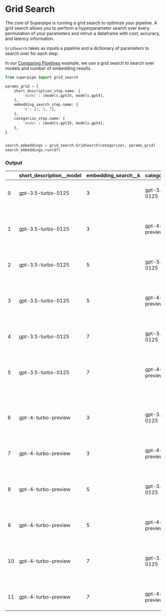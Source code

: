# Grid Search

The core of Superpipe is running a grid search to optimize your pipeline. A grid search allows you to perform a hyperparameter search over every permutation of your parameters and retrun a dataframe with cost, accuracy, and latency information.

`GridSearch` takes as inputs a pipeline and a dictionary of parameters to search over for each step.

In our [Comparing Pipelines](../examples/comparing_pipelines/furniture.ipynb) example, we use a grid search to search over models and number of embedding results.

```python
from superpipe import grid_search

params_grid = {
    short_description_step.name: {
        'model': [models.gpt35, models.gpt4],
    },
    embedding_search_step.name: {
        'k': [3, 5, 7],
    },
    categorize_step.name: {
        'model': [models.gpt35, models.gpt4],
    },
}


search_embeddings = grid_search.GridSearch(categorizer, params_grid)
search_embeddings.run(df)
```

### Output

|     | short_description\_\_model | embedding_search\_\_k | categorize\_\_model | score | input_tokens                                              | output_tokens                                             | input_cost | output_cost | num_success | num_failure | total_latency | index                |
| --- | -------------------------- | --------------------- | ------------------- | ----- | --------------------------------------------------------- | --------------------------------------------------------- | ---------- | ----------- | ----------- | ----------- | ------------- | -------------------- |
| 0   | gpt-3.5-turbo-0125         | 3                     | gpt-3.5-turbo-0125  | 0.833 | {'gpt-3.5-turbo-0125': 11315}                             | {'gpt-3.5-turbo-0125': 2108}                              | 0.005657   | 0.003162    | 30          | 0           | 103.464159    | -7791233023527820859 |
| 1   | gpt-3.5-turbo-0125         | 3                     | gpt-4-turbo-preview | 0.933 | {'gpt-3.5-turbo-0125': 5852, 'gpt-4-turbo-preview': 5852} | {'gpt-3.5-turbo-0125': 1837, 'gpt-4-turbo-preview': 1837} | 0.057896   | 0.011756    | 30          | 0           | 82.123847     | -1229872059569985205 |
| 2   | gpt-3.5-turbo-0125         | 5                     | gpt-3.5-turbo-0125  | 0.9   | {'gpt-3.5-turbo-0125': 11824}                             | {'gpt-3.5-turbo-0125': 1998}                              | 0.005912   | 0.002997    | 30          | 0           | 60.67743      | -2156008638839003309 |
| 3   | gpt-3.5-turbo-0125         | 5                     | gpt-4-turbo-preview | 0.967 | {'gpt-3.5-turbo-0125': 5852, 'gpt-4-turbo-preview': 5852} | {'gpt-3.5-turbo-0125': 1792, 'gpt-4-turbo-preview': 1792} | 0.063456   | 0.011688    | 30          | 0           | 85.082716     | -373516568509500608  |
| 4   | gpt-3.5-turbo-0125         | 7                     | gpt-3.5-turbo-0125  | 0.9   | {'gpt-3.5-turbo-0125': 12575}                             | {'gpt-3.5-turbo-0125': 2141}                              | 0.006287   | 0.003211    | 30          | 0           | 149.574122    | 5513717612912975259  |
| 5   | gpt-3.5-turbo-0125         | 7                     | gpt-4-turbo-preview | 0.967 | {'gpt-3.5-turbo-0125': 5852, 'gpt-4-turbo-preview': 5852} | {'gpt-3.5-turbo-0125': 1733, 'gpt-4-turbo-preview': 1733} | 0.069126   | 0.011599    | 30          | 0           | 78.444735     | 2766483574959374285  |
| 6   | gpt-4-turbo-preview        | 3                     | gpt-3.5-turbo-0125  | 0.867 | {'gpt-4-turbo-preview': 5852, 'gpt-3.5-turbo-0125': 5852} | {'gpt-4-turbo-preview': 1836, 'gpt-3.5-turbo-0125': 1836} | 0.061260   | 0.055532    | 30          | 0           | 138.30416     | 7602228094953899657  |
| 7   | gpt-4-turbo-preview        | 3                     | gpt-4-turbo-preview | 0.867 | {'gpt-4-turbo-preview': 11298}                            | {'gpt-4-turbo-preview': 2095}                             | 0.112980   | 0.062850    | 30          | 0           | 164.999652    | -6892174709507839108 |
| 8   | gpt-4-turbo-preview        | 5                     | gpt-3.5-turbo-0125  | 0.867 | {'gpt-4-turbo-preview': 5852, 'gpt-3.5-turbo-0125': 5852} | {'gpt-4-turbo-preview': 1803, 'gpt-3.5-turbo-0125': 1803} | 0.061548   | 0.054541    | 30          | 0           | 140.513508    | -8924542522527535100 |
| 9   | gpt-4-turbo-preview        | 5                     | gpt-4-turbo-preview | 0.967 | {'gpt-4-turbo-preview': 11977}                            | {'gpt-4-turbo-preview': 2158}                             | 0.119770   | 0.064740    | 30          | 0           | 178.206688    | -9078237607708088845 |
| 10  | gpt-4-turbo-preview        | 7                     | gpt-3.5-turbo-0125  | 0.9   | {'gpt-4-turbo-preview': 5852, 'gpt-3.5-turbo-0125': 5852} | {'gpt-4-turbo-preview': 1806, 'gpt-3.5-turbo-0125': 1806} | 0.061864   | 0.054631    | 30          | 0           | 141.250665    | -1609701935912568703 |
| 11  | gpt-4-turbo-preview        | 7                     | gpt-4-turbo-preview | 0.967 | {'gpt-4-turbo-preview': 12528}                            | {'gpt-4-turbo-preview': 2090}                             | 0.125280   | 0.062700    | 30          | 0           | 169.717205    | -7994583890545252174 |
